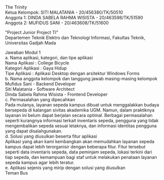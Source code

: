 The Trinity  
Ketua Kelompok: SITI MALATANIA - 20/456380/TK/50510  
Anggota 1: DINDA SABELA RAHMA WISISTA - 20/463598/TK/51590  
Anggota 2: MUFIDUS SANI - 20/463608/TK/51600  
  
"Project Junior Project TI"  
Departemen Teknik Elektro dan Teknologi Informasi, Fakultas Teknik, Universitas Gadjah Mada  
  
Jawaban Modul 1  
a. Nama aplikasi, kategori, dan tipe aplikasi  
Nama Aplikasi : College Bicycle  
Kategori Aplikasi : Gaya Hidup  
Tipe Aplikasi : Aplikasi Desktop dengan arsitektur Windows Forms  
b. Nama anggota kelompok dan tanggung jawab masing-masing kelompok  
Mufidus Sani - Backend Developer  
Siti Malatania - Software Architect  
Dinda Sabela Rahma Wisista - Frontend Developer  
c. Permasalahan yang dipecahkan  
Pada mulanya, layanan sepeda kampus dibuat untuk menggalakkan budaya bersepeda di kalangan sivitas akademika UGM. Namun, dalam praktiknya layanan ini belum dapat berjalan secara optimal. Berbagai permasalahan seperti kurangnya informasi terkait inventaris sepeda, pengguna yang tidak mengembalikan sepeda sesuai letaknya, dan informasi identitas pengguna yang dapat disalahgunakan.  
d. Solusi yang diusulkan beserta fitur aplikasi  
Aplikasi yang akan kami kembangkan akan memudahkan layanan sepeda kampus dapat lebih terorganisir dengan beberapa fitur. Fitur tersebut seperti data inventaris sepeda, data peminjam sepeda, lokasi terkini dari tiap sepeda, dan kemampuan bagi staf untuk melakukan penataan layanan sepeda kampus agar lebih teratur.  
e. Aplikasi sejenis yang mirip dengan solusi yang diusulkan  
Teman Bus
